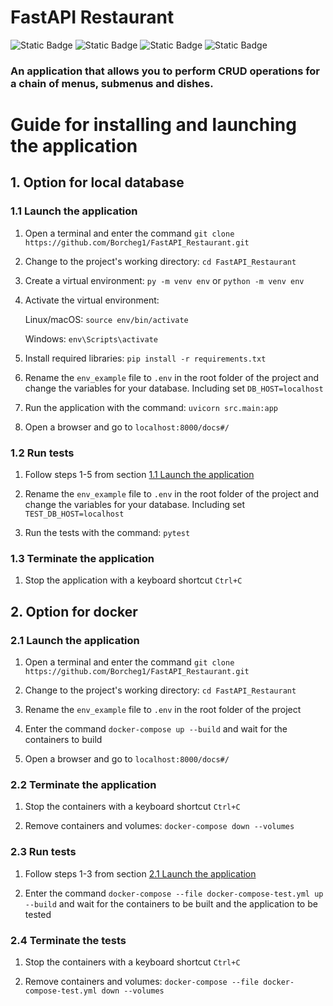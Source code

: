 # FastAPI Restaurant
![Static Badge](https://img.shields.io/badge/Python-3.11-blue)
![Static Badge](https://img.shields.io/badge/FastAPI-red)
![Static Badge](https://img.shields.io/badge/Database-PostgreSQL-ygreen)
![Static Badge](https://img.shields.io/badge/ORM-SQLAlchemy-orange)

### An application that allows you to perform CRUD operations for a chain of menus, submenus and dishes.

# Guide for installing and launching the application
## 1. Option for local database


### **1.1 Launch the application**

1. Open a terminal and enter the command
`git clone https://github.com/Borcheg1/FastAPI_Restaurant.git`

2. Change to the project's working directory:
`cd FastAPI_Restaurant`

3. Create a virtual environment:
`py -m venv env` or `python -m venv env`

4. Activate the virtual environment:

    Linux/macOS: `source env/bin/activate`
   
    Windows: `env\Scripts\activate`

5. Install required libraries:
`pip install -r requirements.txt`

6. Rename the `env_example` file to `.env` in the root folder of the project and change the
variables for your database. Including set `DB_HOST=localhost`

7. Run the application with the command:
`uvicorn src.main:app`

8. Open a browser and go to `localhost:8000/docs#/`

### **1.2 Run tests**

1. Follow steps 1-5 from section [1.1 Launch the application](#11-launch-the-application)

2. Rename the `env_example` file to `.env` in the root folder of the project and change the
variables for your database. Including set `TEST_DB_HOST=localhost`

3. Run the tests with the command:
`pytest`

### **1.3 Terminate the application**

1. Stop the application with a keyboard shortcut `Ctrl+C`


## 2. Option for docker

### **2.1 Launch the application**

1. Open a terminal and enter the command
`git clone https://github.com/Borcheg1/FastAPI_Restaurant.git`

2. Change to the project's working directory:
`cd FastAPI_Restaurant`

3. Rename the `env_example` file to `.env` in the root folder of the project

4. Enter the command `docker-compose up --build` and wait for the containers to build

5. Open a browser and go to `localhost:8000/docs#/`

### **2.2 Terminate the application**

1. Stop the containers with a keyboard shortcut `Ctrl+C`

2. Remove containers and volumes:
`docker-compose down --volumes`

### **2.3 Run tests**

1. Follow steps 1-3 from section [2.1 Launch the application](#21-launch-the-application)

2. Enter the command `docker-compose --file docker-compose-test.yml up --build`
and wait for the containers to be built and the application to be tested

### **2.4 Terminate the tests**

1. Stop the containers with a keyboard shortcut `Ctrl+C`

2. Remove containers and volumes:
`docker-compose --file docker-compose-test.yml down --volumes`<br><br><br>
